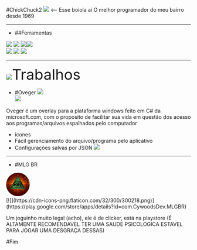 #ChickChuck2
![](https://avatars.githubusercontent.com/u/48648882?v=4&size=128) <-- Esse boiola aí
O melhor programador do meu bairro desde 1969


------------

- ##Ferramentas

 ![](https://cdn-icons-png.flaticon.com/64/5968/5968350.png) ![](https://cdn-icons-png.flaticon.com/64/5968/5968282.png) ![](https://cdn-icons-png.flaticon.com/64/6132/6132221.png)![](https://cdn-icons-png.flaticon.com/64/6132/6132222.png)<br>
 ![](https://cdn-icons-png.flaticon.com/32/906/906324.png) ![](https://cdn-icons-png.flaticon.com/32/518/518705.png) ![](https://cdn-icons-png.flaticon.com/32/5969/5969294.png)
 

------------

<div style="font-size:40px">
<img src="https://cdn-icons-png.flaticon.com/32/10039/10039836.png">Trabalhos
</div>


- #Oveger
[![](https://raw.githubusercontent.com/ChickChuck2/Oveger/master/Oveger/fuibased.ico)](https://github.com/ChickChuck2/Oveger)<br>
![](https://cdn-icons-png.flaticon.com/32/732/732225.png)

Oveger é um overlay para a plataforma windows feito em C# da microsoft.com, com o proposito de facilitar sua vida em questão dos acesso aos programas/arquivos espalhados pelo computador

- ícones
- Fácil gerenciamento do arquivo/programa pelo aplicativo
- Configurações salvas por JSON ![](https://cdn-icons-png.flaticon.com/32/136/136525.png)


------------




- #MLG BR
<img src="https://github.com/ChickChuck2/MLG-BR/blob/main/appicon.png?raw=true" style="width:64px;height:64px">
<br>
[![](https://cdn-icons-png.flaticon.com/32/300/300218.png)](https://play.google.com/store/apps/details?id=com.CywoodsDev.MLGBR)

Um joguinho muito legal (acho), ele é de clicker, está na playstore (É ALTAMENTE RECOMENDAVEL TER UMA SAUDE PSICOLOGICA ESTAVEL PARA JOGAR UMA DESGRAÇA DESSAS)

#Fim

